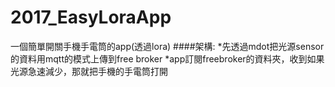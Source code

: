 # 2017_EasyLoraApp
一個簡單開關手機手電筒的app(透過lora)
####架構:
*先透過mdot把光源sensor的資料用mqtt的模式上傳到free broker
*app訂閱freebroker的資料夾，收到如果光源急速減少，那就把手機的手電筒打開
